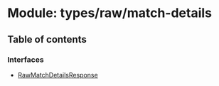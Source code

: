 # Module: types/raw/match-details

## Table of contents

### Interfaces

- [RawMatchDetailsResponse](../interfaces/types_raw_match_details.RawMatchDetailsResponse.md)
